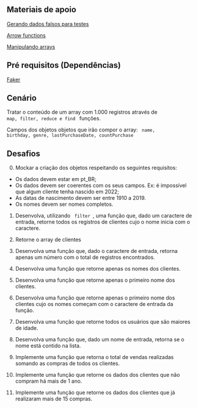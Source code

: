 ## Materiais de apoio
[Gerando dados falsos para testes](https://www.youtube.com/watch?v=hmDcbsrmzF4)

[Arrow functions](https://www.youtube.com/watch?v=ihWA4tri1Fc)

[Manipulando arrays](https://www.youtube.com/watch?v=MXmChiKN4Q4)


## Pré requisitos (Dependências)

[Faker](https://fakerjs.dev/guide/)

## Cenário

Tratar o conteúdo de um array com 1.000 registros através de <code> map, filter, reduce e find </code> funções.

Campos dos objetos objetos que irão compor o array: <code> name, birthday, genre, lastPurchaseDate, countPurchase </code>

## Desafios

0. Mockar a criação dos objetos respeitando os seguintes requisitos:
- Os dados devem estar em pt_BR;
- Os dados devem ser coerentes com os seus campos. Ex: é impossível que algum cliente tenha nascido em 2022;
- As datas de nascimento devem ser entre 1910 a 2019.
- Os nomes devem ser nomes completos.

1. Desenvolva, utilizando <code> filter </code>, uma função que, dado um caractere de entrada, retorne todos os registros de clientes cujo o nome inicia com o caractere.

2. Retorne o array de clientes 

3. Desenvolva uma função que, dado o caractere de entrada, retorna apenas um número com o total de registros encontrados.

4. Desenvolva uma função que retorne apenas os nomes dos clientes.

5. Desenvolva uma função que retorne apenas o primeiro nome dos clientes.

6. Desenvolva uma função que retorne apenas o primeiro nome dos clientes cujo os nomes começam com o caractere de entrada da função.

7. Desenvolva uma função que retorne todos os usuários que são maiores de idade.

8. Desenvolva uma função que, dado um nome de entrada, retorna se o nome está contido na lista.

9. Implemente uma função que retorna o total de vendas realizadas somando as compras de todos os clientes.

10. Implemente uma função que retorne os dados dos clientes que não compram há mais de 1 ano.

11. Implemente uma função que retorne os dados dos clientes que já realizaram mais de 15 compras.
